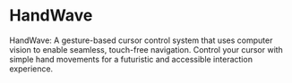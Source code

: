 # HandWave
HandWave: A gesture-based cursor control system that uses computer vision to enable seamless, touch-free navigation. Control your cursor with simple hand movements for a futuristic and accessible interaction experience.
